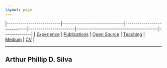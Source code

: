 ```yaml
---
layout: page
---
```

|---------------------------|-------------------------------|-----------------------------|-----------------------|-----------------------------------------|--------------|
| [Experience](#experience) | [Publications](#publications) | [Open Source](#open-source) | [Teaching](/teaching) | [Medium](https://medium.com/@flaviovdf) | [CV](cv.pdf) |

- - -

## **Arthur Phillip D. Silva**
